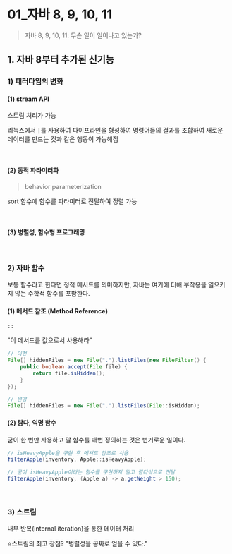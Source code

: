 # 01_자바 8, 9, 10, 11

> 자바 8, 9, 10, 11: 무슨 일이 일어나고 있는가?

## 1. 자바 8부터 추가된 신기능

### 1) 패러다임의 변화

#### (1) stream API

스트림 처리가 가능

리눅스에서 `|`를 사용하여 파이프라인을 형성하여 명령어들의 결과를 조합하여 새로운 데이터를 만드는 것과 같은 행동이 가능해짐

<br>

#### (2) 동적 파라미터화

> behavior parameterization

sort 함수에 함수를 파라미터로 전달하여 정렬 가능

<br>

#### (3) 병렬성, 함수형 프로그래밍

<br>

### 2) 자바 함수

보통 함수라고 한다면 정적 메서드를 의미하지만, 자바는 여기에 더해 부작용을 일으키지 않는 수학적 함수를 포함한다.

#### (1) 메서드 참조 (Method Reference)

`::`

"이 메서드를 값으로서 사용해라"

```java
// 이전
File[] hiddenFiles = new File(".").listFiles(new FileFilter() {
    public boolean accept(File file) {
        return file.isHidden();
    }
});

// 변경
File[] hiddenFiles = new File(".").listFiles(File::isHidden);
```

#### (2) 람다, 익명 함수

굳이 한 번만 사용하고 말 함수를 매번 정의하는 것은 번거로운 일이다.

```java
// isHeavyApple을 구현 후 메서드 참조로 사용
filterApple(inventory, Apple::isHeavyApple);

// 굳이 isHeavyApple이라는 함수를 구현하지 말고 람다식으로 전달
filterApple(inventory, (Apple a) -> a.getWeight > 150);
```

<br>

### 3) 스트림

내부 반복(internal iteration)을 통한 데이터 처리

⭐스트림의 최고 장점? "병렬성을 공짜로 얻을 수 있다."

